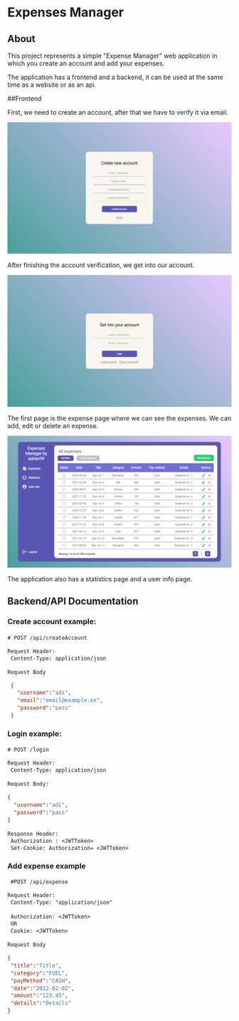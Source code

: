 # Expenses Manager

## About
This project represents a simple "Expense Manager" web application in
which you create an account and add your expenses.

The application has a frontend and a backend, it can be used at the same time
as a website or as an api.

##Frontend

First, we need to create an account, after that we have to verify it via email.

<img src="./screenshots/ss2.png">

After finishing the account verification, we get into our account.

<img src="./screenshots/ss1.png">

The first page is the expense page where we can see the expenses. We can add, edit
or delete an expense.

<img src="./screenshots/ss4.png">

The application also has a statistics page and a user info page.

## Backend/API Documentation

### Create account example:

`# POST /api/createAccount`
```
Request Header:
 Content-Type: application/json
```
`Request Body`
```json
 {
   "username":"adi",   
   "email":"email@example.ex",
   "password":"pass"
 }
```

### Login example:  

`# POST /login`
```
Request Header:
 Content-Type: application/json
```
`Request Body:`
```json
{
  "username":"adi",   
  "password":"pass"
}
```
```
Response Header:
 Authorization : <JWTToken>
 Set-Cookie: Authorization= <JWTToken>
```

### Add expense example
` #POST /api/expense`  

```
Request Header:
 Content-Type: "application/json"
 
 Authorization: <JWTToken>
 OR
 Cookie: <JWTToken>
```
`Request Body`
```json
{
 "title":"Title",
 "category":"FUEL",
 "payMethod":"CASH",
 "date":"2022-02-02",
 "amount":"123.45",
 "details":"Details"
}
```